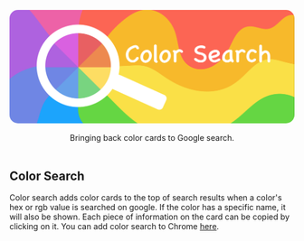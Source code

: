 <p align="center">
	<a alt="color search logo" href="https://yahbingle.com">
  <img style="border-radius:15px;" src="./marquee.png" width="700"/>
  <a/>
</p>

<p align="center">
  Bringing back color cards to Google search.<a/>
  <br/>
  <br/>
</p>

## Color Search

Color search adds color cards to the top of search results when a color's hex or rgb value is searched on google. If the color has a specific name, it will also be shown. Each piece of information on the card can be copied by clicking on it. You can add color search to Chrome [here](https://chrome.google.com/webstore/detail/color-search/gppilkfgoacllappdmojnkkmokaojjan?hl=en-US&gl=IE).
